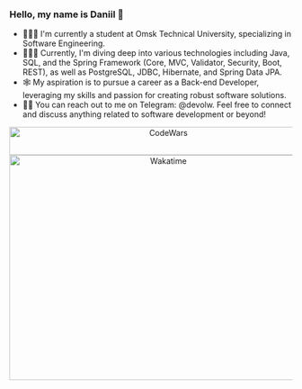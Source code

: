 ### Hello, my name is Daniil 👋

- 👨🏻‍🎓 I'm currently a student at Omsk Technical University, specializing in Software Engineering.
- 👨🏻‍💻 Currently, I'm diving deep into various technologies including Java, SQL, and the Spring Framework (Core, MVC, Validator, Security, Boot, REST), as well as PostgreSQL, JDBC, Hibernate, and Spring Data JPA.
- 🕸️ My aspiration is to pursue a career as a Back-end Developer, leveraging my skills and passion for creating robust software solutions.
- ✍🏻 You can reach out to me on Telegram: @devolw. Feel free to connect and discuss anything related to software development or beyond!

<div align="center">
  <img src="https://github.com/devolw/devolw/assets/104515806/1d65f096-bff6-4c61-8d59-f235f9c2a7f1" width="550" height="50" alt="CodeWars">
</div>

<div align="center">
  <a href="https://wakatime.com"><img src="https://wakatime.com/share/@devolw/471fb231-f66b-4c05-a638-1a0b84e37715.png" width="550" height="400" alt="Wakatime"></a>
</div>
